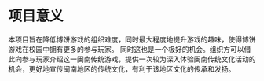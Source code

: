 # 项目意义

 本项目旨在降低博饼游戏的组织难度，同时最大程度地提升游戏的趣味，使得博饼游戏在校园中拥有更多的参与玩家。
 同时这也是一个极好的机会。组织方可以借此向参与玩家介绍这一闽南传统游戏，提供一次较为深入体验闽南传统文化活动的机会，更好地宣传闽南地区的传统文化，有利于该地区文化的传承和发扬。